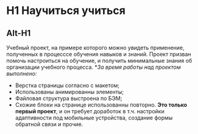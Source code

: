 # H1 Научиться учиться  
Alt-H1
-------
Учебный проект, на примере которого можно увидеть применение, полученных в процесссе обучения навыков и знаний. Проект призван помочь настроиться на обучение, и получить минимальные знания об организации учебного процесса. **За время работы над проектом выполнено:*  
 * Верстка страницы согласно с макетом;
 * Использованы анимированны элементы; 
 * Файловая структура выстроена по БЭМ;
 * Схожие блоки на странице использованны повторно.
**Это только первый проект**, и он требует доработок в т.ч. настройки адаптивности под мобильные устройства, создание формы обратной связи и прочие.
